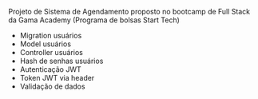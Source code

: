 Projeto de Sistema de Agendamento proposto no bootcamp de Full Stack da Gama Academy (Programa de bolsas Start Tech)

- Migration usuários
- Model usuários
- Controller usuários
- Hash de senhas usuários
- Autenticação JWT
- Token JWT via header
- Validação de dados